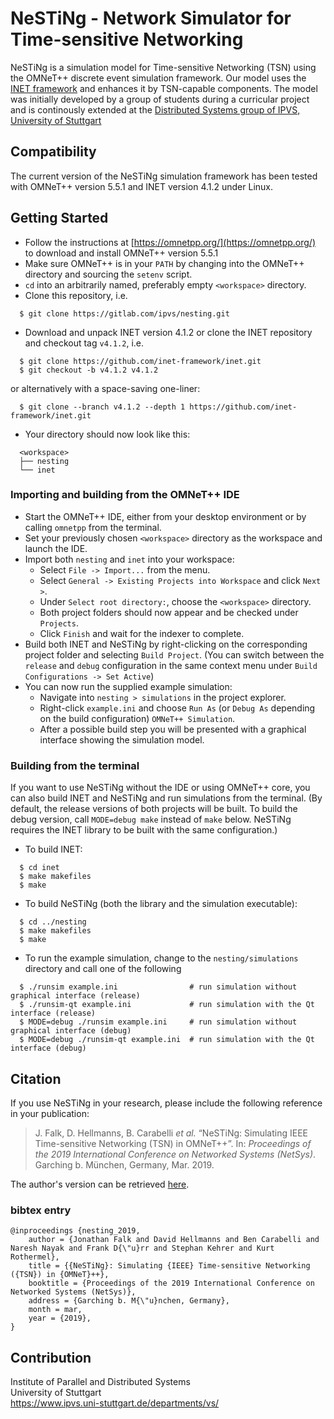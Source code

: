 # NeSTiNg - Network Simulator for Time-sensitive Networking

NeSTiNg is a simulation model for Time-sensitive Networking (TSN) using the OMNeT++ discrete event simulation framework.
Our model uses the [INET framework](https://inet.omnetpp.org/) and enhances it by TSN-capable components.
The model was initially developed by a group of students during a curricular project and is continously extended at the [Distributed Systems group of IPVS, University of Stuttgart](https://www.ipvs.uni-stuttgart.de/abteilungen/vs/)

## Compatibility

The current version of the NeSTiNg simulation framework has been tested with OMNeT++ version 5.5.1 and INET version 4.1.2 under Linux.

## Getting Started

+ Follow the instructions at [https://omnetpp.org/](https://omnetpp.org/) to download and install OMNeT++ version 5.5.1
+ Make sure OMNeT++ is in your `PATH` by changing into the OMNeT++ directory and sourcing the `setenv` script.
+ `cd` into an arbitrarily named, preferably empty `<workspace>` directory.
+ Clone this repository, i.e.

```
  $ git clone https://gitlab.com/ipvs/nesting.git
```

+ Download and unpack INET version 4.1.2 or clone the INET repository and checkout tag `v4.1.2`, i.e.

```
  $ git clone https://github.com/inet-framework/inet.git
  $ git checkout -b v4.1.2 v4.1.2
```
  or alternatively with a space-saving one-liner:
```
  $ git clone --branch v4.1.2 --depth 1 https://github.com/inet-framework/inet.git
```

+ Your directory should now look like this:

```
  <workspace>
  ├── nesting
  └── inet
```

### Importing and building from the OMNeT++ IDE

+ Start the OMNeT++ IDE, either from your desktop environment or by calling `omnetpp` from the terminal.
+ Set your previously chosen `<workspace>` directory as the workspace and launch the IDE.
+ Import both `nesting` and `inet` into your workspace:
	- Select `File -> Import...` from the menu.
	- Select `General -> Existing Projects into Workspace` and click `Next >`.
	- Under `Select root directory:`, choose the `<workspace>` directory.
	- Both project folders should now appear and be checked under `Projects`.
	- Click `Finish` and wait for the indexer to complete.
+ Build both INET and NeSTiNg by right-clicking on the corresponding project folder and selecting `Build Project`.
  (You can switch between the `release` and `debug` configuration in the same context menu under `Build Configurations -> Set Active`)
+ You can now run the supplied example simulation:
	- Navigate into `nesting > simulations` in the project explorer.
	- Right-click `example.ini` and choose `Run As` (or `Debug As` depending on the build configuration) `OMNeT++ Simulation`.
	- After a possible build step you will be presented with a graphical interface showing the simulation model.

### Building from the terminal

If you want to use NeSTiNg without the IDE or using OMNeT++ core, you can also build INET and NeSTiNg and run simulations from the terminal. (By default, the release versions of both projects will be built. To build the debug version, call `MODE=debug make` instead of `make` below. NeSTiNg requires the INET library to be built with the same configuration.)

+ To build INET:

```
  $ cd inet
  $ make makefiles
  $ make
```

+ To build NeSTiNg (both the library and the simulation executable):

```
  $ cd ../nesting
  $ make makefiles
  $ make
```

+ To run the example simulation, change to the `nesting/simulations` directory and call one of the following

```
  $ ./runsim example.ini                # run simulation without graphical interface (release)
  $ ./runsim-qt example.ini             # run simulation with the Qt interface (release)
  $ MODE=debug ./runsim example.ini     # run simulation without graphical interface (debug)
  $ MODE=debug ./runsim-qt example.ini  # run simulation with the Qt interface (debug)
```

## Citation

If you use NeSTiNg in your research, please include the following reference in your publication:

> J. Falk, D. Hellmanns, B. Carabelli _et al._ “NeSTiNg: Simulating IEEE Time-sensitive Networking (TSN) in OMNeT++”. In: _Proceedings of the 2019 International Conference on Networked Systems (NetSys)_. Garching b. München, Germany, Mar. 2019.

The author's version can be retrieved [here](ftp://ftp.informatik.uni-stuttgart.de/pub/library/ncstrl.ustuttgart_fi/INPROC-2019-04/INPROC-2019-04.pdf).

### bibtex entry
```
@inproceedings {nesting_2019,
    author = {Jonathan Falk and David Hellmanns and Ben Carabelli and Naresh Nayak and Frank D{\"u}rr and Stephan Kehrer and Kurt Rothermel},
    title = {{NeSTiNg}: Simulating {IEEE} Time-sensitive Networking ({TSN}) in {OMNeT}++},
    booktitle = {Proceedings of the 2019 International Conference on Networked Systems (NetSys)},
    address = {Garching b. M{\"u}nchen, Germany},
    month = mar,
    year = {2019},
} 
```

## Contribution
Institute of Parallel and Distributed Systems  
University of Stuttgart  
https://www.ipvs.uni-stuttgart.de/departments/vs/

